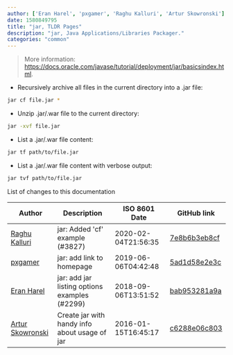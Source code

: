 ```yaml
---
author: ['Eran Harel', 'pxgamer', 'Raghu Kalluri', 'Artur Skowronski']
date: 1580849795
title: "jar, TLDR Pages"
description: "jar, Java Applications/Libraries Packager."
categories: "common"
---
```

> More information: <https://docs.oracle.com/javase/tutorial/deployment/jar/basicsindex.html>.

- Recursively archive all files in the current directory into a .jar file:

```bash
jar cf file.jar *
```

- Unzip .jar/.war file to the current directory:

```bash
jar -xvf file.jar
```

- List a .jar/.war file content:

```bash
jar tf path/to/file.jar
```

- List a .jar/.war file content with verbose output:

```bash
jar tvf path/to/file.jar
```
List of changes to this documentation


Author | Description | ISO 8601 Date | GitHub link
------|-----|-----|-----
[Raghu Kalluri](mailto:raghu1kalluri@gmail.com) | jar: Added 'cf' example (#3827) | 2020-02-04T21:56:35 | [7e8b6b3eb8cf](https://github.com/tldr-pages/tldr/commit/7e8b6b3eb8cfabc932c864683480c0d8993a132f)
[pxgamer](mailto:owzie123@gmail.com) | jar: add link to homepage | 2019-06-06T04:42:48 | [5ad1d58e2e3c](https://github.com/tldr-pages/tldr/commit/5ad1d58e2e3c2a3634dbb567add6ce4224126c12)
[Eran Harel](mailto:harel.eran@gmail.com) | jar: add jar listing options examples (#2299) | 2018-09-06T13:51:52 | [bab953281a9a](https://github.com/tldr-pages/tldr/commit/bab953281a9a66ae62b9c7fdea6e8529cd6835e8)
[Artur Skowronski](mailto:articles.pl@gmail.com) | Create jar with handy info about usage of jar | 2016-01-15T16:45:17 | [c6288e06c803](https://github.com/tldr-pages/tldr/commit/c6288e06c8030e1e764a1dea15244680b7860b52)

